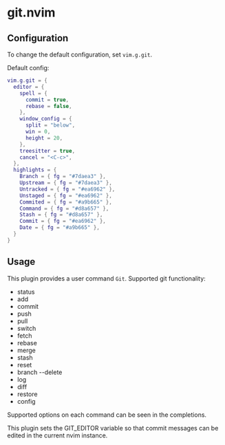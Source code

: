 # git.nvim

## Configuration
To change the default configuration, set `vim.g.git`.

Default config:
```lua
vim.g.git = {
  editor = {
    spell = {
      commit = true,
      rebase = false,
    },
    window_config = {
      split = "below",
      win = 0,
      height = 20,
    },
    treesitter = true,
    cancel = "<C-c>",
  },
  highlights = {
    Branch = { fg = "#7daea3" },
    Upstream = { fg = "#7daea3" },
    Untracked = { fg = "#ea6962" },
    Unstaged = { fg = "#ea6962" },
    Commited = { fg = "#a9b665" },
    Command = { fg = "#d8a657" },
    Stash = { fg = "#d8a657" },
    Commit = { fg = "#ea6962" },
    Date = { fg = "#a9b665" },
  }
}
```

## Usage
This plugin provides a user command `Git`. Supported git functionality:
- status
- add
- commit
- push
- pull
- switch
- fetch
- rebase
- merge
- stash
- reset
- branch --delete
- log
- diff
- restore
- config

Supported options on each command can be seen in the completions.

This plugin sets the GIT_EDITOR variable so that commit messages can be edited in the current nvim instance.

